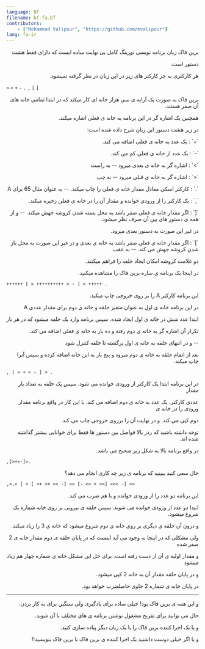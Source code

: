 ```yaml
---
language: BF
filename: bf-fa.bf
contributors:
    - ["Mohammad Valipour", "https://github.com/mvalipour"]
lang: fa-ir
---
```


<p dir='rtl'>برین فاک زبان برنامه نویسی تورینگ کامل بی نهایت ساده ایست که دارای فقط هشت</p>
<p dir='rtl'>دستور است.</p>

<p dir='rtl'>هر کارکتری به جر کارکتر های زیر در این زبان در نظر گرفته نمیشود.</p>


`>` `<` `+` `-` `.` `,` `[` `]`

<p dir='rtl'>برین فاک به صورت یک آرایه ی سی هزار خانه ای کار میکند که در ابتدا تمامی خانه های آن صفر هستند.</p>
<p dir='rtl'>همچنین یک اشاره گر در این برنامه به خانه ی فعلی اشاره میکند.</p>

<p dir='rtl'>در زیر هشت دستور این زبان شرح داده شده است:</p>

<p dir='rtl'>`+` : یک عدد به خانه ی فعلی اضافه می کند.
<p dir='rtl'>`-` : یک عدد از خانه ی فعلی کم می کند.  </p>
<p dir='rtl'>`>` : اشاره گر به خانه ی بعدی میرود -- به راست</p>
<p dir='rtl'>`<` : اشاره گر به خانه ی قبلی میرود -- به چپ</p>
<p dir='rtl'>`.` : کارکتر اسکی معادل مقدار خانه ی فعلی را چاپ میکند. -- به عنوان مثال 65 برای A</p>
<p dir='rtl'>`,` : یک کارکتر را از ورودی خوانده و مقدار آن را در خانه ی فعلی زخیره میکند.</p>
<p dir='rtl'>`[` : اگر مقدار خانه ی فعلی صفر باشد به محل بسته شدن کروشه جهش میکند. -- و از همه ی دستور های بین آن صرف نظر میشود.</p>
<p dir='rtl'>در غیر این صورت به دستور بعدی میرود.</p>
<p dir='rtl'>`]` : اگر مقدار خانه ی فعلی صفر باشد به خانه ی بعدی و در غیر این صورت به محل باز شدن کروشه جهش می کند. -- به عقب</p>

<p dir='rtl'>دو علامت کروشه امکان ایجاد حلقه را فراهم میکنند.</p>

<p dir='rtl'>در اینجا یک برنامه ی ساره برین فاک را مشاهده میکنید.</p>

```bf
++++++ [ > ++++++++++ < - ] > +++++ .
```

<p dir='rtl'>این برنامه کارکتر A را بر روی خروجی چاپ میکند.</p>
<p dir='rtl'>در این برنامه خانه ی اول به عنوان متغیر حلقه و خانه ی دوم برای مقدار عددی A</p>
<p dir='rtl'>ابتدا عدد شش در خانه ی اول ایجاد شده. سپس  برنامه  وارد یک حلقه میشود که در هر بار </p>
<p dir='rtl'>تکرار آن اشاره گر به خانه ی دوم رفته و ده بار به خانه ی فعلی اضافه می کند.</p>
<p dir='rtl'>-- و در انتهای حلقه به خانه ی اول برگشته تا حلقه کنترل شود</p>
<p dir='rtl'>بعد از اتمام حلقه به خانه ی دوم میرود و پنج بار به این خانه اضافه کرده و سپس آنرا چاپ میکند.</p>

```bf
, [ > + < - ] > .
```

<p dir='rtl'>در این برنامه ابتدا یک کارکتر از ورودی خوانده می شود. سپس یک حلقه به تعداد بار مقدار</p>
<p dir='rtl'>عددی کارکتر، یک عدد به خانه ی دوم اضافه می کند. با این کار در واقع برنامه مقدار ورودی را در خانه ی </p>
<p dir='rtl'>دوم کپی می کند. و در نهایت آن را برروی خروجی چاپ می کند.</p>

<p dir='rtl'>توجه داشته باشید که ردر بالا فواصل بین دستور ها فقط برای خوانایی بیشتر گذاشته شده اند.</p>
<p dir='rtl'>در واقع برنامه بالا به شکل زیر صحیح می باشد.</p>

```bf
,[>+<-]>.
```

<p dir='rtl'>حال سعی کنید ببینید که برنامه ی زیر چه کاری انجام می دهد؟</p>

```bf
,>,< [ > [ >+ >+ << -] >> [- << + >>] <<< -] >>
```

<p dir='rtl'>این برنامه دو عدد را از ورودی خوانده و با هم ضرب می کند.</p>

<p dir='rtl'>ابتدا دو عدد از ورودی خوانده می شوند. سپس حلقه ی بیرونی بر روی خانه شماره یک شروع میشود.</p>
<p dir='rtl'>و درون آن حلقه ی دیگری بر روی خانه ی دوم شروع میشود که خانه ی 3 را زیاد میکند.</p>
<p dir='rtl'>ولی مشکلی که در اینجا به وجود می آید اینست که در پایان حلقه ی دوم مقدار خانه ی 2 صفر شده</p>
<p dir='rtl'>و مقدار اولیه ی آن از دست رفته است. برای حل این مشکل خانه ی شماره چهار هم زیاد میشود</p>
<p dir='rtl'>و در پایان حلقه مقدار آن به خانه 2 کپی میشود.</p>
<p dir='rtl'>در پایان خانه ی شماره 2  حاوی حاصلضرب خواهد بود.</p>

<hr>

<p dir='rtl'>و این همه ی برین فاک بود! خیلی ساده برای یادگیری ولی سنگین برای به کار بردن.</p>
<p dir='rtl'>حال می توانید برای تفریح مشغول نوشتن برنامه ی های مختلف با آن شوید.</p>
<p dir='rtl'>و یا یک اجرا کننده برین فاک را با یک زبان دیگر پیاده سازی کنید.</p>
<p dir='rtl'>و یا اگر خیلی دوست داشتید یک اجرا کننده ی برین فاک با برین فاک بنویسید!!</p>
